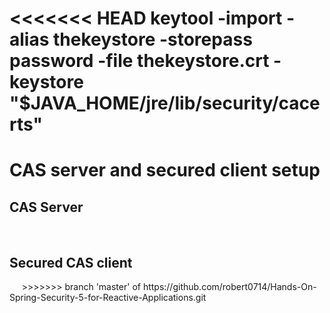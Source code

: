 <<<<<<< HEAD
keytool -import -alias thekeystore -storepass password -file thekeystore.crt -keystore "$JAVA_HOME/jre/lib/security/cacerts"
=======
# CAS server and secured client setup  

## CAS Server  
<img src="../screenshots/1.1.png" alt="" align="center">  
  
<img src="../screenshots/1.2.png" alt="" align="center">  

<img src="../screenshots/1.3.png" alt="" align="center">  
  
<img src="../screenshots/1.4.png" alt="" align="center">  

<img src="../screenshots/1.5.png" alt="" align="center">  

<img src="../screenshots/1.6.png" alt="" align="center">  

<img src="../screenshots/1.7.png" alt="" align="center">  

<img src="../screenshots/1.8.png" alt="" align="center">  

<img src="../screenshots/1.9.png" alt="" align="center">  

## Secured CAS client  
<img src="../screenshots/2.1.png" alt="" align="center">  

<img src="../screenshots/2.2.png" alt="" align="center">  

<img src="../screenshots/2.3.png" alt="" align="center">  

<img src="../screenshots/2.4.png" alt="" align="center">  

<img src="../screenshots/2.5.png" alt="" align="center">  
>>>>>>> branch 'master' of https://github.com/robert0714/Hands-On-Spring-Security-5-for-Reactive-Applications.git
